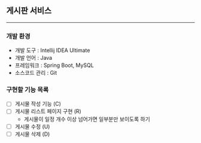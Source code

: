 ## 게시판 서비스

---

### 개발 환경
* 개발 도구 : Intellij IDEA Ultimate
* 개발 언어 : Java
* 프레임워크 : Spring Boot, MySQL
* 소스코드 관리 : Git


### 구현할 기능 목록

- [ ] 게시물 작성 기능 (C)
- [ ] 게시물 리스트 페이지 구현 (R)
    - 게시물이 일정 개수 이상 넘어가면 일부분만 보이도록 하기
- [ ] 게시물 수정 (U)
- [ ] 게시물 삭제 (D)
